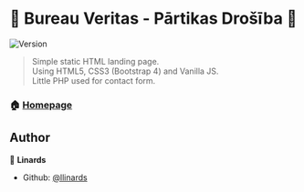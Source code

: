 <h1 align="center">👋 Bureau Veritas -  Pārtikas Drošība 👋</h1>
<p>
  <img alt="Version" src="https://img.shields.io/badge/version-1.0-blue.svg?cacheSeconds=2592000" />
</p>

> Simple static HTML landing page.<br />
> Using HTML5, CSS3 (Bootstrap 4) and Vanilla JS.<br />
> Little PHP used for contact form.

### 🏠 [Homepage](https://bureauveritaslatvia.lv/partikas-drosiba/)

## Author

👤 **Linards**

* Github: [@llinards](https://github.com/llinards)
